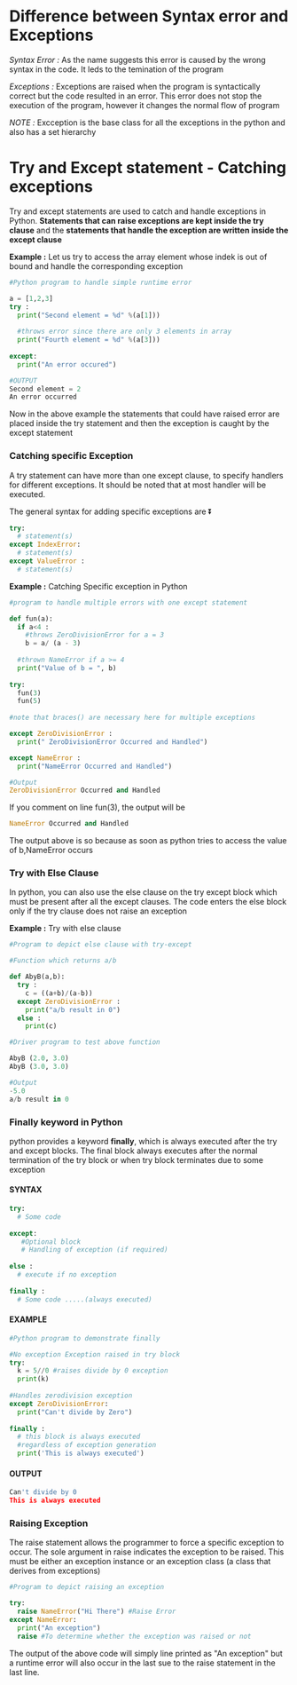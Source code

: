 # Difference between Syntax error and Exceptions
*Syntax Error :* As the name suggests this error is caused by the wrong syntax in the code. It leds to the temination of the program 

*Exceptions :* Exceptions are raised when the program is syntactically correct but the code resulted in an error. This error does not stop the execution of the program, however it changes the normal flow of program

_NOTE :_ Excception is the base class for all the exceptions in the python and also has a set hierarchy

# Try and Except statement - Catching exceptions

Try and except statements are used to catch and handle exceptions in Python. **Statements that can raise exceptions are kept inside the try clause** and the **statements that handle the exception are written inside the except clause**

**Example :** Let us try to access the array element whose indek is out of bound and handle the corresponding exception

```Python
#Python program to handle simple runtime error 

a = [1,2,3]
try :
  print("Second element = %d" %(a[1]))
  
  #throws error since there are only 3 elements in array
  print("Fourth element = %d" %(a[3]))
  
except:
  print("An error occured")
```
```Python
#OUTPUT
Second element = 2
An error occurred
```

Now in the above example the statements that could have raised error are placed inside the try statement and then the exception is caught by the except statement

### Catching specific Exception

A try statement can have more than one except clause, to specify handlers for different exceptions. It should be noted that at most handler will be executed.

The general syntax for adding specific exceptions are ⏬
```Python
try:
  # statement(s)
except IndexError:
  # statement(s)
except ValueError :
  # statement(s)
```

**Example :** Catching Specific exception in Python

```Python
#program to handle multiple errors with one except statement

def fun(a):
  if a<4 :
    #throws ZeroDivisionError for a = 3
    b = a/ (a - 3)
    
  #thrown NameError if a >= 4
  print("Value of b = ", b)
  
try:
  fun(3)
  fun(5)
  
#note that braces() are necessary here for multiple exceptions

except ZeroDivisionError :
  print(" ZeroDivisionError Occurred and Handled")

except NameError :
  print("NameError Occurred and Handled")
```
```Python
#Output 
ZeroDivisionError Occurred and Handled
```
If you comment on line fun(3),  the output will be

```Python
NameError Occurred and Handled
```
The output above is so because as soon as python tries to access the value of b,NameError occurs

### Try with Else Clause

In python, you can also use the else clause on the try except block which must be present after all the except clauses. The code enters the else block only if the try clause does not raise an exception

**Example :** Try with else clause

```Python
#Program to depict else clause with try-except

#Function which returns a/b

def AbyB(a,b):
  try : 
    c = ((a+b)/(a-b))
  except ZeroDivisionError :
    print("a/b result in 0")
  else :
    print(c)

#Driver program to test above function

AbyB (2.0, 3.0)
AbyB (3.0, 3.0)
```

```Python
#Output
-5.0
a/b result in 0
```

### Finally keyword in Python

python provides a keyword **finally**, which is always executed after the try and except blocks. The final block always executes after the normal termination of the try block or when try block terminates due to some exception

#### SYNTAX
```Python
try: 
  # Some code
  
except:
   #Optional block
   # Handling of exception (if required)
   
else :
  # execute if no exception
  
finally :
  # Some code .....(always executed)
```
#### EXAMPLE
```Python
#Python program to demonstrate finally

#No exception Exception raised in try block
try:
  k = 5//0 #raises divide by 0 exception
  print(k)
  
#Handles zerodivision exception
except ZeroDivisionError:
  print("Can't divide by Zero")
  
finally : 
  # this block is always executed
  #regardless of exception generation
  print('This is always executed')
```
#### OUTPUT
```Python
Can't divide by 0
This is always executed
```
### Raising Exception

The raise statement allows the programmer to force a specific exception to occur. The sole argument in raise indicates the exception to be raised. This must be either an exception instance or an exception class (a class that derives from exceptions)

```Python
#Program to depict raising an exception

try:
  raise NameError("Hi There") #Raise Error
except NameError:
  print("An exception")
  raise #To determine whether the exception was raised or not
```
The output of the above code will simply line printed as "An exception" but a runtime error will also occur in the last sue to the raise statement in the last line.

